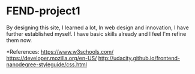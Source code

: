 # FEND-project1

By designing this site, I learned a lot,
In web design and innovation, I have further established myself.
I have basic skills already and I feel I'm refine them now.

*References:
https://www.w3schools.com/
https://developer.mozilla.org/en-US/
http://udacity.github.io/frontend-nanodegree-styleguide/css.html
